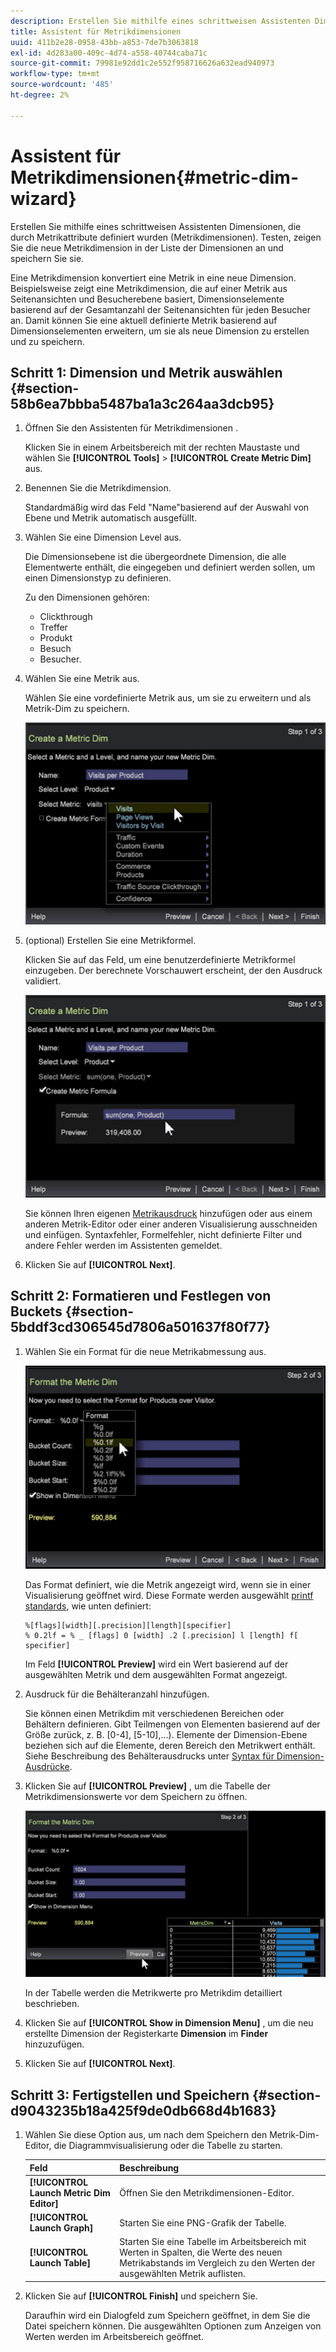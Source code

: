 ```yaml
---
description: Erstellen Sie mithilfe eines schrittweisen Assistenten Dimensionen, die durch Metrikattribute definiert wurden (Metrikdimensionen). Testen, zeigen Sie die neue Metrikdimension in der Liste der Dimensionen an und speichern Sie sie.
title: Assistent für Metrikdimensionen
uuid: 411b2e28-0958-43bb-a853-7de7b3063818
exl-id: 4d283a00-409c-4d74-a558-40744caba71c
source-git-commit: 79981e92dd1c2e552f958716626a632ead940973
workflow-type: tm+mt
source-wordcount: '485'
ht-degree: 2%

---
```


# Assistent für Metrikdimensionen{#metric-dim-wizard}

Erstellen Sie mithilfe eines schrittweisen Assistenten Dimensionen, die durch Metrikattribute definiert wurden (Metrikdimensionen). Testen, zeigen Sie die neue Metrikdimension in der Liste der Dimensionen an und speichern Sie sie.

Eine Metrikdimension konvertiert eine Metrik in eine neue Dimension. Beispielsweise zeigt eine Metrikdimension, die auf einer Metrik aus Seitenansichten und Besucherebene basiert, Dimensionselemente basierend auf der Gesamtanzahl der Seitenansichten für jeden Besucher an. Damit können Sie eine aktuell definierte Metrik basierend auf Dimensionselementen erweitern, um sie als neue Dimension zu erstellen und zu speichern.

## Schritt 1: Dimension und Metrik auswählen {#section-58b6ea7bbba5487ba1a3c264aa3dcb95}

1. Öffnen Sie den Assistenten für Metrikdimensionen .

   Klicken Sie in einem Arbeitsbereich mit der rechten Maustaste und wählen Sie **[!UICONTROL Tools]** > **[!UICONTROL Create Metric Dim]** aus.

1. Benennen Sie die Metrikdimension.

   Standardmäßig wird das Feld &quot;Name&quot;basierend auf der Auswahl von Ebene und Metrik automatisch ausgefüllt.

1. Wählen Sie eine Dimension Level aus.

   Die Dimensionsebene ist die übergeordnete Dimension, die alle Elementwerte enthält, die eingegeben und definiert werden sollen, um einen Dimensionstyp zu definieren.

   Zu den Dimensionen gehören:

   * Clickthrough
   * Treffer
   * Produkt
   * Besuch
   * Besucher.

1. Wählen Sie eine Metrik aus.

   Wählen Sie eine vordefinierte Metrik aus, um sie zu erweitern und als Metrik-Dim zu speichern.

   ![](assets/6_4_workstation_metricdim_metric.png)

1. (optional) Erstellen Sie eine Metrikformel.

   Klicken Sie auf das Feld, um eine benutzerdefinierte Metrikformel einzugeben. Der berechnete Vorschauwert erscheint, der den Ausdruck validiert.

   ![](assets/6_4_workstation_metricdim_create_metric.png)

   Sie können Ihren eigenen [Metrikausdruck](https://experienceleague.adobe.com/docs/data-workbench/using/client/qry-lang-syntx/c-syntx-mtrc-exp.html) hinzufügen oder aus einem anderen Metrik-Editor oder einer anderen Visualisierung ausschneiden und einfügen. Syntaxfehler, Formelfehler, nicht definierte Filter und andere Fehler werden im Assistenten gemeldet.

1. Klicken Sie auf **[!UICONTROL Next]**.

## Schritt 2: Formatieren und Festlegen von Buckets {#section-5bddf3cd306545d7806a501637f80f77}

1. Wählen Sie ein Format für die neue Metrikabmessung aus.

   ![](assets/6_4_workstation_metricdim_format_metric.png)

   Das Format definiert, wie die Metrik angezeigt wird, wenn sie in einer Visualisierung geöffnet wird. Diese Formate werden ausgewählt [printf standards](https://www.cplusplus.com/reference/cstdio/printf/), wie unten definiert:

   ```
   %[flags][width][.precision][length][specifier]
   % 0.2lf = % _ [flags] 0 [width] .2 [.precision] l [length] f[ specifier]
   ```

   Im Feld **[!UICONTROL Preview]** wird ein Wert basierend auf der ausgewählten Metrik und dem ausgewählten Format angezeigt.

1. Ausdruck für die Behälteranzahl hinzufügen.

   Sie können einen Metrikdim mit verschiedenen Bereichen oder Behältern definieren. Gibt Teilmengen von Elementen basierend auf der Größe zurück, z. B. [0-4], [5-10],...). Elemente der Dimension-Ebene beziehen sich auf die Elemente, deren Bereich den Metrikwert enthält. Siehe Beschreibung des Behälterausdrucks unter [Syntax für Dimension-Ausdrücke](https://experienceleague.adobe.com/docs/data-workbench/using/client/qry-lang-syntx/c-syntx-dim-exp.html).

1. Klicken Sie auf **[!UICONTROL Preview]** , um die Tabelle der Metrikdimensionswerte vor dem Speichern zu öffnen.

   ![](assets/6_4_workstation_metricdim_preview.png)

   In der Tabelle werden die Metrikwerte pro Metrikdim detailliert beschrieben.

1. Klicken Sie auf **[!UICONTROL Show in Dimension Menu]** , um die neu erstellte Dimension der Registerkarte **Dimension** im **Finder** hinzuzufügen.

1. Klicken Sie auf **[!UICONTROL Next]**.

## Schritt 3: Fertigstellen und Speichern {#section-d9043235b18a425f9de0db668d4b1683}

1. Wählen Sie diese Option aus, um nach dem Speichern den Metrik-Dim-Editor, die Diagrammvisualisierung oder die Tabelle zu starten.

   | Feld | Beschreibung |
   |---|---|
   | **[!UICONTROL Launch Metric Dim Editor]** | Öffnen Sie den Metrikdimensionen-Editor. |
   | **[!UICONTROL Launch Graph]** | Starten Sie eine PNG-Grafik der Tabelle. |
   | **[!UICONTROL Launch Table]** | Starten Sie eine Tabelle im Arbeitsbereich mit Werten in Spalten, die Werte des neuen Metrikabstands im Vergleich zu den Werten der ausgewählten Metrik auflisten. |

1. Klicken Sie auf **[!UICONTROL Finish]** und speichern Sie.

   Daraufhin wird ein Dialogfeld zum Speichern geöffnet, in dem Sie die Datei speichern können. Die ausgewählten Optionen zum Anzeigen von Werten werden im Arbeitsbereich geöffnet.
